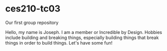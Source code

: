 # ces210-tc03
Our first group repository

Hello, my name is Joseph. I am a member or Incredible by Design. Hobbies include building and breaking things, especially building things that break things in order to build things. Let's have some fun!